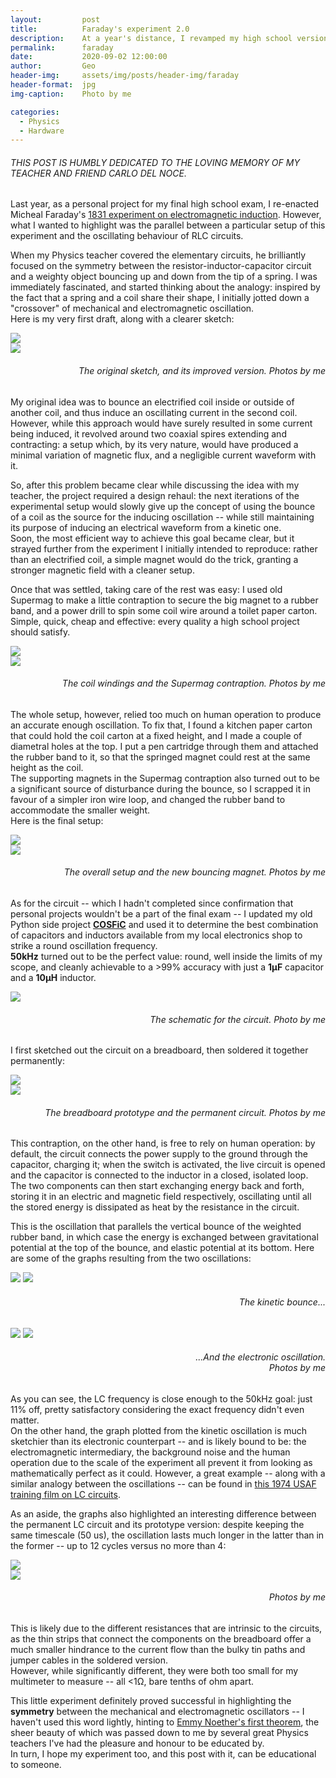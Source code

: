 ```yaml
---
layout:         post
title:          Faraday's experiment 2.0
description:    At a year's distance, I revamped my high school version of Faraday's induction experiment
permalink:      faraday
date:           2020-09-02 12:00:00
author:         Geo
header-img:     assets/img/posts/header-img/faraday
header-format:  jpg
img-caption:    Photo by me

categories:
  - Physics
  - Hardware
---
```


###### THIS POST IS HUMBLY DEDICATED TO THE LOVING MEMORY OF MY TEACHER AND FRIEND CARLO DEL NOCE.

Last year, as a personal project for my final high school exam, I re-enacted Micheal Faraday's [1831 experiment on electromagnetic induction](https://micro.magnet.fsu.edu/electromag/java/faraday2/index.html).
However, what I wanted to highlight was the parallel between a particular setup of this experiment and the oscillating behaviour of RLC circuits.

When my Physics teacher covered the elementary circuits, he brilliantly focused on the symmetry between the resistor-inductor-capacitor circuit and a weighty object bouncing up and down from the tip of a spring.
I was immediately fascinated, and started thinking about the analogy: inspired by the fact that a spring and a coil share their shape, I initially jotted down a "crossover" of mechanical and electromagnetic oscillation.   
Here is my very first draft, along with a clearer sketch:

<div class="inner-wrapper">
  <div class="sm-1-col lg-2-col pull-left">
    <img src="assets/img/posts/2020-09-02/1.jpg">
  </div>
  <div class="sm-1-col lg-2-col pull-right">
    <img src="assets/img/posts/2020-09-02/2.jpg">
    <h6 style="text-align: right"><i>The original sketch, and its improved version. Photos by me</i></h6>
  </div>
</div>

My original idea was to bounce an electrified coil inside or outside of another coil, and thus induce an oscillating current in the second coil.
However, while this approach would have surely resulted in some current being induced, it revolved around two coaxial spires extending and contracting: a setup which, by its very nature, would have produced a minimal variation of magnetic flux, and a negligible current waveform with it.

So, after this problem became clear while discussing the idea with my teacher, the project required a design rehaul: the next iterations of the experimental setup would slowly give up the concept of using the bounce of a coil as the source for the inducing oscillation -- while still maintaining its purpose of inducing an electrical waveform from a kinetic one.    
Soon, the most efficient way to achieve this goal became clear, but it strayed further from the experiment I initially intended to reproduce: rather than an electrified coil, a simple magnet would do the trick, granting a stronger magnetic field with a cleaner setup.

Once that was settled, taking care of the rest was easy: I used old Supermag to make a little contraption to secure the big magnet to a rubber band, and a power drill to spin some coil wire around a toilet paper carton.
Simple, quick, cheap and effective: every quality a high school project should satisfy.

<div class="inner-wrapper">
  <div class="sm-1-col lg-2-col pull-left">
    <img src="assets/img/posts/2020-09-02/3.jpg">
  </div>
  <div class="sm-1-col lg-2-col pull-right">
    <img src="assets/img/posts/2020-09-02/4.jpg">
    <h6 style="text-align: right"><i>The coil windings and the Supermag contraption. Photos by me</i></h6>
  </div>
</div>

The whole setup, however, relied too much on human operation to produce an accurate enough oscillation.
To fix that, I found a kitchen paper carton that could hold the coil carton at a fixed height, and I made a couple of diametral holes at the top.
I put a pen cartridge through them and attached the rubber band to it, so that the springed magnet could rest at the same height as the coil.   
The supporting magnets in the Supermag contraption also turned out to be a significant source of disturbance during the bounce, so I scrapped it in favour of a simpler iron wire loop, and changed the rubber band to accommodate the smaller weight.    
Here is the final setup:

<div class="inner-wrapper">
  <div class="sm-1-col lg-2-col pull-left">
    <img src="assets/img/posts/2020-09-02/5.jpg">
  </div>
  <div class="sm-1-col lg-2-col pull-right">
    <img src="assets/img/posts/2020-09-02/6.jpg">
    <h6 style="text-align: right"><i>The overall setup and the new bouncing magnet. Photos by me</i></h6>
  </div>
</div>

<div class="inner-wrapper">
  <div class="sm-1-col lg-2-col pull-left"><p>
    As for the circuit -- which I hadn't completed since confirmation that personal projects wouldn't be a part of the final exam -- I updated my old Python side project <a href="https://github.com/ciakkig/cosfic"><b>COSFiC</b></a> and used it to determine the best combination of capacitors and inductors available from my local electronics shop to strike a round oscillation frequency.
    <br>
    <b>50kHz</b> turned out to be the perfect value: round, well inside the limits of my scope, and cleanly achievable to a >99% accuracy with just a <b>1&micro;F</b> capacitor and a <b>10&micro;H</b> inductor.
  </p></div>
  <div class="sm-1-col lg-2-col pull-right">
    <img src="assets/img/posts/2020-09-02/7.jpg">
    <h6 style="text-align: right"><i>The schematic for the circuit. Photo by me</i></h6>
  </div>
</div>

I first sketched out the circuit on a breadboard, then soldered it together permanently:

<div class="inner-wrapper">
  <div class="sm-1-col lg-2-col pull-left">
    <img src="assets/img/posts/2020-09-02/8.jpg">
  </div>
  <div class="sm-1-col lg-2-col pull-right">
    <img src="assets/img/posts/2020-09-02/9.jpg">
    <h6 style="text-align: right"><i>The breadboard prototype and the permanent circuit. Photos by me</i></h6>
  </div>
</div>

This contraption, on the other hand, is free to rely on human operation: by default, the circuit connects the power supply to the ground through the capacitor, charging it; when the switch is activated, the live circuit is opened and the capacitor is connected to the inductor in a closed, isolated loop.
The two components can then start exchanging energy back and forth, storing it in an electric and magnetic field respectively, oscillating until all the stored energy is dissipated as heat by the resistance in the circuit.

This is the oscillation that parallels the vertical bounce of the weighted rubber band, in which case the energy is exchanged between gravitational potential at the top of the bounce, and elastic potential at its bottom.
Here are some of the graphs resulting from the two oscillations:

<div class="inner-wrapper">
  <div class="sm-1-col lg-2-col pull-left">
    <img src="assets/img/posts/2020-09-02/10.jpg">
    <img src="assets/img/posts/2020-09-02/11.jpg">
    <h6 style="text-align: right"><i>The kinetic bounce...</i></h6>
  </div>
  <div class="sm-1-col lg-2-col pull-right">
    <img src="assets/img/posts/2020-09-02/12.jpg">
    <img src="assets/img/posts/2020-09-02/13.jpg">
    <h6 style="text-align: right"><i>...And the electronic oscillation.<br>Photos by me</i></h6>
  </div>
</div>

As you can see, the LC frequency is close enough to the 50kHz goal: just 11% off, pretty satisfactory considering the exact frequency didn't even matter.    
On the other hand, the graph plotted from the kinetic oscillation is much sketchier than its electronic counterpart -- and is likely bound to be: the electromagnetic intermediary, the background noise and the human operation due to the scale of the experiment all prevent it from looking as mathematically perfect as it could.
However, a great example -- along with a similar analogy between the oscillations -- can be found in [this 1974 USAF training film on LC circuits](https://youtu.be/MeTI2qJVP78?t=47).



As an aside, the graphs also highlighted an interesting difference between the permanent LC circuit and its prototype version: despite keeping the same timescale (50 us), the oscillation lasts much longer in the latter than in the former -- up to 12 cycles versus no more than 4:

<div class="inner-wrapper">
  <div class="sm-1-col lg-2-col pull-left">
    <img src="assets/img/posts/2020-09-02/16.jpg">
  </div>
  <div class="sm-1-col lg-2-col pull-right">
    <img src="assets/img/posts/2020-09-02/17.jpg">
    <h6 style="text-align: right"><i>Photos by me</i></h6>
  </div>
</div>

This is likely due to the different resistances that are intrinsic to the circuits, as the thin strips that connect the components on the breadboard offer a much smaller hindrance to the current flow than the bulky tin paths and jumper cables in the soldered version.   
However, while significantly different, they were both too small for my multimeter to measure -- all <1&Omega;, bare tenths of ohm apart.

This little experiment definitely proved successful in highlighting the **symmetry** between the mechanical and electromagnetic oscillators -- I haven't used this word lightly, hinting to [Emmy Noether's first theorem](https://en.wikipedia.org/wiki/Noether%27s_theorem#Informal_statement_of_the_theorem), the sheer beauty of which was passed down to me by several great Physics teachers I've had the pleasure and honour to be educated by.    
In turn, I hope my experiment too, and this post with it, can be educational to someone.
